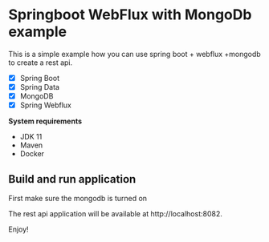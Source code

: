 # Springboot WebFlux with MongoDb example
This is a simple example how you can use spring boot + webflux +mongodb to create a rest api. 

- [x] Spring Boot
- [x] Spring Data
- [x] MongoDB 
- [x] Spring Webflux

**System requirements**
- JDK 11
- Maven
- Docker

## Build and run application

First make sure the mongodb is turned on

The rest api application will be available at http://localhost:8082.

Enjoy!
